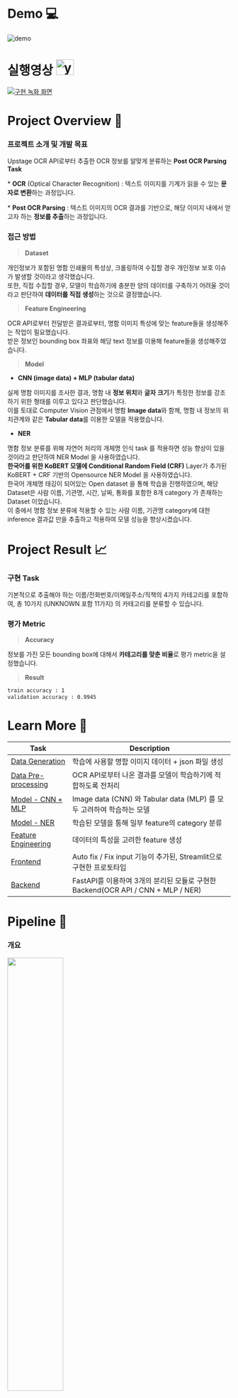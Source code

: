 # Demo 💻

![demo](https://user-images.githubusercontent.com/90603530/172541502-36019954-a31a-488b-8f61-a03a823e4b7e.gif)

# 실행영상 <img width="40" height="35" src="https://img.icons8.com/color/48/youtube-play.png" alt="youtube-play"/>    

[![구현 녹화 화면](https://img.youtube.com/vi/jzreJ7wzC80/0.jpg)](https://youtu.be/jzreJ7wzC80)

# Project Overview 📑

### 프로젝트 소개 및 개발 목표

Upstage OCR API로부터 추출한 OCR 정보를 알맞게 분류하는 **Post OCR Parsing Task**

\* **OCR** (Optical Character Recognition) : 텍스트 이미지를 기계가 읽을 수 있는 **문자로 변환**하는 과정입니다.

\* **Post OCR Parsing** : 텍스트 이미지의 OCR 결과를 기반으로, 해당 이미지 내에서 얻고자 하는 **정보를 추출**하는 과정입니다.

### 접근 방법

> **Dataset**
> 

개인정보가 포함된 명함 인쇄물의 특성상, 크롤링하여 수집할 경우 개인정보 보호 이슈가 발생할 것이라고 생각했습니다.  
또한, 직접 수집할 경우, 모델이 학습하기에 충분한 양의 데이터를 구축하기 어려울 것이라고 판단하여 **데이터를 직접 생성**하는 것으로 결정했습니다. 

> **Feature Engineering**
> 

OCR API로부터 전달받은 결과로부터, 명함 이미지 특성에 맞는 feature들을 생성해주는 작업이 필요했습니다.  
받은 정보인 bounding box 좌표와 해당 text 정보를 이용해 feature들을 생성해주었습니다.

> **Model**
> 

- **CNN (image data) + MLP (tabular data)** 

실제 명함 이미지를 조사한 결과, 명함 내 **정보 위치**와 **글자** **크기**가 특정한 정보를 강조하기 위한 형태를 이루고 있다고 판단했습니다.  
이를 토대로 Computer Vision 관점에서 명함 **Image data**와 함께, 명함 내 정보의 위치관계와 같은 **Tabular data**를 이용한 모델을 적용했습니다.

- **NER** 

명함 정보 분류를 위해 자연어 처리의 개체명 인식 task 를 적용하면 성능 향상이 있을 것이라고 판단하여 NER Model 을 사용하였습니다.   
**한국어를 위한 KoBERT 모델에 Conditional Random Field (CRF)** Layer가 추가된 KoBERT + CRF 기반의 Opensource NER Model 을 사용하였습니다.    
한국어 개체명 태깅이 되어있는 Open dataset 을 통해 학습을 진행하였으며, 해당 Dataset은 사람 이름, 기관명, 시간, 날짜, 통화를 포함한 8개 category 가 존재하는 Dataset 이었습니다.    
이 중에서 명함 정보 분류에 적용할 수 있는 사람 이름, 기관명 category에 대한 inference 결과값 만을 추출하고 적용하여 모델 성능을 향상시켰습니다.    

# Project Result 📈

### 구현 Task

기본적으로 추출해야 하는 이름/전화번호/이메일주소/직책의 4가지 카테고리를 포함하여, 총 10가지 (UNKNOWN 포함 11가지) 의 카테고리를 분류할 수 있습니다.

### 평가 Metric

> **Accuracy**
> 

정보를 가진 모든 bounding box에 대해서 **카테고리를 맞춘 비율**로 평가 metric을 설정했습니다.  

> **Result**
> 

```diff
train accuracy : 1
validation accuracy : 0.9945
```

# Learn More 📂

| Task | Description |
| --- | --- |
| [Data Generation](https://github.com/boostcampaitech3/final-project-level3-cv-05/blob/develop/generator/README.md)  | 학습에 사용할 명함 이미지 데이터 + json 파일 생성  |
| [Data Pre-processing](https://github.com/boostcampaitech3/final-project-level3-cv-05/blob/BE/app/README.md) | OCR API로부터 나온 결과를 모델이 학습하기에 적합하도록 전처리  |
| [Model - CNN + MLP](https://github.com/boostcampaitech3/final-project-level3-cv-05/blob/develop/post_ocr_model/README.md) | Image data (CNN) 와 Tabular data (MLP) 를 모두 고려하여 학습하는 모델  |
| [Model - NER](https://github.com/boostcampaitech3/final-project-level3-cv-05/blob/develop/ner/README.md) | 학습된 모델을 통해 일부 feature의 category 분류 |
| [Feature Engineering](https://github.com/boostcampaitech3/final-project-level3-cv-05/blob/feature-engineering/README.md) | 데이터의 특성을 고려한 feature 생성 |
| [Frontend](https://github.com/boostcampaitech3/final-project-level3-cv-05/blob/develop/Frontend/README.md) | Auto fix / Fix input 기능이 추가된, Streamlit으로 구현한 프로토타입 |
| [Backend](https://github.com/boostcampaitech3/final-project-level3-cv-05/blob/BE/app/README.md) | FastAPI를 이용하여 3개의 분리된 모듈로 구현한 Backend(OCR API / CNN + MLP / NER) |

# Pipeline 🔎

### **개요**

<image width = "50%" src = "https://user-images.githubusercontent.com/90603530/172541879-3dfae2dd-8c9a-4556-a4d2-0caed4477ac4.png">

Demo Front-end는 Streamlit을 통해 구현하였습니다. Streamlit Front-end는 FastAPI 기반의 Back-end를 통해 출력물을 사용자에게 제공합니다.

### **Pipeline**

<image width = "100%" src = "https://user-images.githubusercontent.com/90603530/172560268-2ac7458b-5607-49db-888c-222b21832e45.png">

- **Data Pre-processing**       
  사용자가 이미지를 제출하면, 가능한 경우 Back-end 서버에서 이미지의 각도와 범위를 보정합니다. 
  해당 이미지를 OCR API 서버로 요청하여 json output을 응답으로 받고, 출력된 정보를 조건에 따라 줄 단위로 변경합니다.
- 전처리된 정보가 각 조건에 따라 모델 및 rule-base기반으로 처리되고, 출력값에 따라 각 항목의 category를 제공합니다.

# Getting Started 📌

### Demo Site

- TBA

### Requirements

`Learn More`에 기록한 각 README 파일을 참고하여 필요한 라이브러리를 설치해주시면 됩니다.

# Team 🧑‍💻

### ConVinsight

ConVinsight(CV-05)는 Computer Vision의 이니셜인 '**CV**'와, 

'이용자의 **Conv**enience(편리)를 찾는 **insight**(통찰력)' 을 의미합니다.

### Member

| Member  | Role  | Github |
| --- | --- | --- |
| 김나영 | OCR Output 전처리 / 데이터 생성 | [Github](https://github.com/dudskrla) |
| 신규범 | PM / 모델 설계 및 구현 / OCR Output 전처리 / 서비스 구현 | [Github](https://github.com/KyubumShin) |
| 이정수 | Feature 설계 / 모델 학습 / Test 데이터셋 구현 | [Github](https://github.com/sw930718) |
| 이현홍 | 데이터 생성 / 이미지 전처리 | [Github](https://github.com/Heruing) |
| 전수민 | Feature 설계 / 모델 구현 및 모델 학습 / Test 데이터셋 구현 | [Github](https://github.com/Su-minn) |
